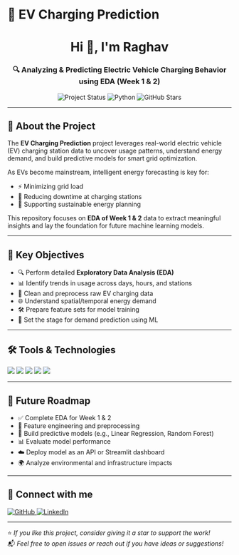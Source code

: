 # 🔋 EV Charging Prediction

<h1 align="center">Hi 👋, I'm Raghav</h1>
<h3 align="center">🔍 Analyzing & Predicting Electric Vehicle Charging Behavior using EDA (Week 1 & 2)</h3>

<p align="center">
  <img src="https://img.shields.io/badge/status-in--progress-yellow?style=flat-square&logo=github" alt="Project Status"/>
  <img src="https://img.shields.io/badge/Made%20with-Python-blue?style=flat-square&logo=python&logoColor=white" alt="Python"/>
  <img src="https://img.shields.io/github/stars/your-username/ev-charging-prediction?style=social" alt="GitHub Stars"/>
</p>

---

## 📌 About the Project

The **EV Charging Prediction** project leverages real-world electric vehicle (EV) charging station data to uncover usage patterns, understand energy demand, and build predictive models for smart grid optimization.

As EVs become mainstream, intelligent energy forecasting is key for:

- ⚡ Minimizing grid load
- 🔌 Reducing downtime at charging stations
- 🌱 Supporting sustainable energy planning

This repository focuses on **EDA of Week 1 & 2** data to extract meaningful insights and lay the foundation for future machine learning models.

---

## 🎯 Key Objectives

- 🔍 Perform detailed **Exploratory Data Analysis (EDA)**
- 📊 Identify trends in usage across days, hours, and stations
- 🧹 Clean and preprocess raw EV charging data
- 🌐 Understand spatial/temporal energy demand
- 🛠️ Prepare feature sets for model training
- 🔮 Set the stage for demand prediction using ML

---

## 🛠️ Tools & Technologies

<p align="left">
  <a href="https://www.python.org/" target="_blank"><img src="https://img.shields.io/badge/Python-3776AB?style=for-the-badge&logo=python&logoColor=white"/></a>
  <a href="https://pandas.pydata.org/" target="_blank"><img src="https://img.shields.io/badge/Pandas-150458?style=for-the-badge&logo=pandas&logoColor=white"/></a>
  <a href="https://seaborn.pydata.org/" target="_blank"><img src="https://img.shields.io/badge/Seaborn-Blue?style=for-the-badge&logoColor=white"/></a>
  <a href="https://scikit-learn.org/" target="_blank"><img src="https://img.shields.io/badge/Scikit--Learn-F7931E?style=for-the-badge&logo=scikitlearn&logoColor=white"/></a>
  <a href="https://matplotlib.org/" target="_blank"><img src="https://img.shields.io/badge/Matplotlib-Blue?style=for-the-badge&logo=matplotlib&logoColor=white"/></a>
</p>

---

## 🚀 Future Roadmap

- ✅ Complete EDA for Week 1 & 2
- 🧠 Feature engineering and preprocessing
- 🤖 Build predictive models (e.g., Linear Regression, Random Forest)
- 📊 Evaluate model performance
- ☁️ Deploy model as an API or Streamlit dashboard
- 🌍 Analyze environmental and infrastructure impacts

---

## 🤝 Connect with me

<p align="left">
  <a href="https://github.com/RAgHavj12345" target="_blank">
    <img src="https://img.shields.io/badge/GitHub-black?style=for-the-badge&logo=github&logoColor=white" alt="GitHub"/>
  </a>
  <a href="" target="_blank">
    <img src="https://img.shields.io/badge/LinkedIn-blue?style=for-the-badge&logo=linkedin&logoColor=white" alt="LinkedIn"/>
  </a>
</p>

---

⭐️ *If you like this project, consider giving it a star to support the work!*  
📬 *Feel free to open issues or reach out if you have ideas or suggestions!*







